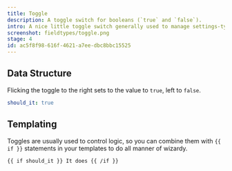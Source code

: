 ```yaml
---
title: Toggle
description: A toggle switch for booleans (`true` and `false`).
intro: A nice little toggle switch generally used to manage settings-type variables. It stores `true` or `false` and is delightfully uncomplicated, just like our relationship with yogurt.
screenshot: fieldtypes/toggle.png
stage: 4
id: ac5f8f98-616f-4621-a7ee-dbc8bbc15525
---
```

## Data Structure

Flicking the toggle to the right sets to the value to `true`, left to `false`.

``` yaml
should_it: true
```

## Templating

Toggles are usually used to control logic, so you can combine them with `{{ if }}` statements in your templates to do all manner of wizardy.

```
{{ if should_it }} It does {{ /if }}
```
